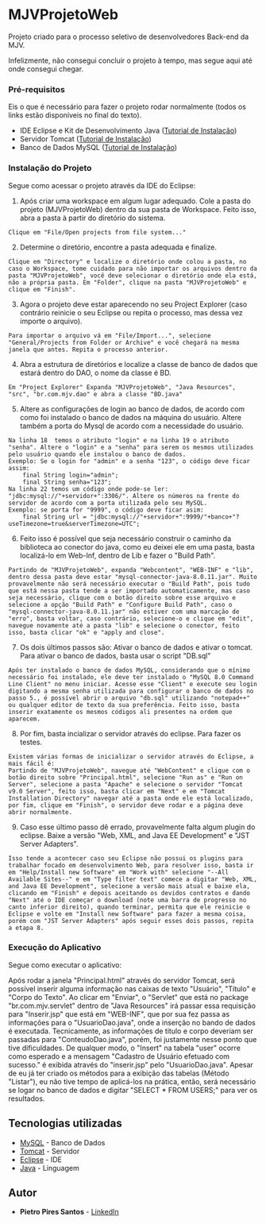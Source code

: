 # MJVProjetoWeb
Projeto criado para o processo seletivo de desenvolvedores Back-end da MJV.

Infelizmente, não consegui concluir o projeto à tempo, mas segue aqui até onde consegui chegar.

### Pré-requisitos

Eis o que é necessário para fazer o projeto rodar normalmente (todos os links estão disponíveis no final do texto).


* IDE Eclipse e Kit de Desenvolvimento Java ([Tutorial de Instalação](http://www.matera.com/blog/post/tutorial-instalacao-do-java-jdk-e-eclipse-no-windows))
* Servidor Tomcat ([Tutorial de Instalação](http://www.mhavila.com.br/topicos/java/tomcat.html#t02))
* Banco de Dados MySQL ([Tutorial de Instalação](https://www.devmedia.com.br/instalando-e-configurando-a-nova-versao-do-mysql/25813))


### Instalação do Projeto

Segue como acessar o projeto através da IDE do Eclipse:

1. Após criar uma workspace em algum lugar adequado. Cole a pasta do projeto (MJVProjetoWeb) dentro da sua pasta de Workspace.
Feito isso, abra a pasta à partir do diretório do sistema.

```
Clique em "File/Open projects from file system..."
```

2. Determine o diretório, encontre a pasta adequada e finalize.

```
Clique em "Directory" e localize o diretório onde colou a pasta, no caso o Workspace, tome cuidado para não importar os arquivos dentro da pasta "MJVProjetoWeb", você deve selecionar o diretório onde ela está, não a própria pasta. Em "Folder", clique na pasta "MJVProjetoWeb" e clique em "Finish".
```

3. Agora o projeto deve estar aparecendo no seu Project Explorer (caso contrário reinicie o seu Eclipse ou repita o processo, mas dessa vez importe o arquivo).


```
Para importar o arquivo vá em "File/Import...", selecione "General/Projects from Folder or Archive" e você chegará na mesma janela que antes. Repita o processo anterior.
```

4. Abra a estrutura de diretórios e localize a classe de banco de dados que estará dentro do DAO, o nome da classe é BD.

```
Em "Project Explorer" Expanda "MJVProjetoWeb", "Java Resources", "src", "br.com.mjv.dao" e abra a classe "BD.java"
```

5. Altere as configurações de login ao banco de dados, de acordo com como foi instalado o banco de dados na máquina do usuário. Altere também a porta do Mysql de acordo com a necessidade do usuário.

```
Na linha 18  temos o atributo "login" e na linha 19 o atributo "senha". Altere o "login" e a "senha" para serem os mesmos utilizados pelo usuário quando ele instalou o banco de dados.
Exemplo: Se o login for "admin" e a senha "123", o código deve ficar assim:
    final String login="admin";
    final String senha="123";
Na linha 22 temos um código onde pode-se ler: "jdbc:mysql://"+servidor+":3306/". Altere os números na frente do servidor de acordo com a porta utilizada pelo seu MySQL.
Exemplo: se porta for "9999", o código deve ficar asim:
    final String url = "jdbc:mysql://"+servidor+":9999/"+banco+"?useTimezone=true&serverTimezone=UTC";
```

6. Feito isso é possível que seja necessário construir o caminho da biblioteca ao conector do java, como eu deixei ele em uma pasta, basta localizá-lo em Web-Inf, dentro de Lib e fazer o "Build Path".

```
Partindo de "MJVProjetoWeb", expanda "Webcontent", "WEB-INF" e "lib", dentro dessa pasta deve estar "mysql-connector-java-8.0.11.jar". Muito provavelmente não será necessário executar o "Build Path", pois tudo que está nessa pasta tende a ser importado automaticamente, mas caso seja necessário, clique com o botão direito sobre esse arquivo e selecione a opção "Build Path" e "Configure Build Path", caso o "mysql-connector-java-8.0.11.jar" não estiver com uma marcação de "erro", basta voltar, caso contrário, selecione-o e clique em "edit", navegue novamente até a pasta "lib" e selecione o conector, feito isso, basta clicar "ok" e "apply and close".
```

7. Os dois últimos passos são: Ativar o banco de dados e ativar o tomcat. Para ativar o banco de dados, basta usar o script "DB.sql"

```
Após ter instalado o banco de dados MySQL, considerando que o mínimo necessário foi instalado, ele deve ter instalado o "MySQL 8.0 Command Line Client" no menu iniciar. Acesse esse "Client" e execute seu login digitando a mesma senha utilizada para configurar o banco de dados no passo 5., é possível abrir o arquivo "db.sql" utilizando "notepad++" ou qualquer editor de texto da sua preferência. Feito isso, basta inserir exatamente os mesmos códigos ali presentes na ordem que aparecem. 
```

8. Por fim, basta incializar o servidor através do eclipse. Para fazer os testes.

```
Existem várias formas de inicializar o servidor através do Eclipse, a mais fácil é:
Partindo de "MJVProjetoWeb", navegue até "WebContent" e clique com o botão direito sobre "Principal.html", selecione "Run as" e "Run on Server", selecione a pasta "Apache" e selecione o servidor "Tomcat v9.0 Server", feito isso, basta clicar em "Next" e em "Tomcat Installation Directory" navegar até a pasta onde ele está localizado, por fim, clique em "Finish", o servidor deve rodar e a página deve abrir normalmente.
```

9. Caso esse último passo dê errado, provavelmente falta algum plugin do eclipse. Baixe a versão "Web, XML, and Java EE Development" e "JST Server Adapters".


```
Isso tende a acontecer caso seu Eclipse não possui os plugins para trabalhar focado em desenvolvimento Web, para resolver isso, basta ir em "Help/Install new Software" em "Work with" selecione "--All Available Sites--" e em "Type filter text" comece a digitar "Web, XML, and Java EE Development", selecione a versão mais atual e baixe ela, clicando em "Finish" e depois aceitando os devidos contratos e dando "Next" até o IDE começar o download (note uma barra de progresso no canto inferior direito), quando terminar, permita que ele reinicie o Eclipse e volte em "Install new Software" para fazer a mesma coisa, porém com "JST Server Adapters" após seguir esses dois passos, repita a etapa 8.
```

### Execução do Aplicativo

Segue como executar o aplicativo:

  Após rodar a janela "Principal.html" através do servidor Tomcat, será possível inserir alguma informação nas caixas de texto "Usuário", "Título" e "Corpo do Texto".
  Ao clicar em "Enviar", o "Servlet" que está no package "br.com.mjv.servlet" dentro de "Java Resources" irá passar essa requisição para "Inserir.jsp" que está em "WEB-INF", que por sua fez passa as informações para o "UsuarioDao.java", onde a inserção no bando de dados é executada.
  Tecnicamente, as informações de titulo e corpo deveriam ser passadas para "ConteudoDao.java", porém, foi justamente nesse ponto que tive dificuldades.
   De qualquer modo, o "Insert" na tabela "user" ocorre como esperado e a mensagem "Cadastro de Usuário efetuado com sucesso." é exibida através do "inserir.jsp" pelo "UsuarioDao.java".
   Apesar de eu já ter criado os métodos para a exibição das tabelas (Método "Listar"), eu não tive tempo de aplicá-los na prática, então, será necessário se logar no banco de dados e digitar "SELECT * FROM USERS;" para ver os resultados.

## Tecnologias utilizadas

* [MySQL](https://dev.mysql.com/downloads/installer/) - Banco de Dados
* [Tomcat](https://tomcat.apache.org/download-90.cgi) - Servidor
* [Eclipse](https://www.eclipse.org/oxygen/) - IDE
* [Java](http://www.oracle.com/technetwork/pt/java/javase/downloads/jdk8-downloads-2133151.html) - Linguagem

## Autor

* **Pietro Pires Santos** - [LinkedIn](https://www.linkedin.com/in/pietropiressantos/)
